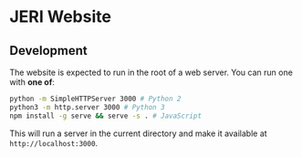 # JERI Website

## Development

The website is expected to run in the root of a web server. You can run one with __one of__:

```bash
python -m SimpleHTTPServer 3000 # Python 2
python3 -m http.server 3000 # Python 3
npm install -g serve && serve -s . # JavaScript
```

This will run a server in the current directory and make it available at `http://localhost:3000`.
